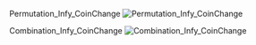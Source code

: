 Permutation_Infy_CoinChange
![Permutation_Infy_CoinChange](https://user-images.githubusercontent.com/53194167/135853613-382f2e83-d3f6-4900-a563-2b96827498d3.PNG)



Combination_Infy_CoinChange
![Combination_Infy_CoinChange](https://user-images.githubusercontent.com/53194167/135856233-56fc0796-8c74-4dbc-85bc-b8566dae6115.PNG)
